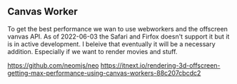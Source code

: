 ## Canvas Worker

To get the best performance we wan to use webworkers and the offscreen vanvas API.
As of 2022-06-03 the Safari and Firfox doesn't support it but it is in active development.
I beleive that eventually it will be a necessary addition. Especially if we want to render movies and stuff.

https://github.com/neomjs/neo
https://itnext.io/rendering-3d-offscreen-getting-max-performance-using-canvas-workers-88c207cbcdc2
